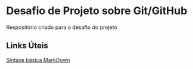 # Desafio de Projeto sobre Git/GitHub
Respositório criado para o desafio do projeto

## Links Úteis
[Sintaxe básica MarkDown](https://www.markdownguide.org/basic-sintax/)
